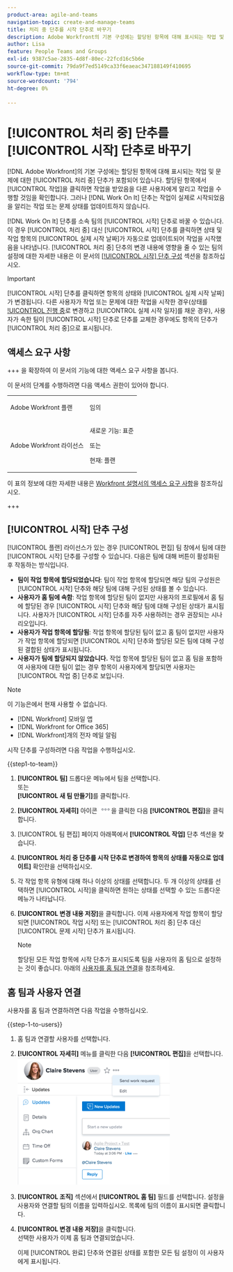 ```yaml
---
product-area: agile-and-teams
navigation-topic: create-and-manage-teams
title: 처리 중 단추를 시작 단추로 바꾸기
description: Adobe Workfront의 기본 구성에는 할당된 항목에 대해 표시되는 작업 및 문제에 대한 처리 중 버튼이 포함되어 있습니다.
author: Lisa
feature: People Teams and Groups
exl-id: 9387c5ae-2835-4d8f-80ec-22fcd16c5b6e
source-git-commit: 79da9f7ed5149ca33f6eaeac347188149f410695
workflow-type: tm+mt
source-wordcount: '794'
ht-degree: 0%

---
```


# [!UICONTROL 처리 중] 단추를 [!UICONTROL 시작] 단추로 바꾸기

[!DNL Adobe Workfront]의 기본 구성에는 할당된 항목에 대해 표시되는 작업 및 문제에 대한 [!UICONTROL 처리 중] 단추가 포함되어 있습니다. 할당된 항목에서 [!UICONTROL 작업]을 클릭하면 작업을 받았음을 다른 사용자에게 알리고 작업을 수행할 것임을 확인합니다. 그러나 [!DNL Work On It] 단추는 작업이 실제로 시작되었음을 알리는 작업 또는 문제 상태를 업데이트하지 않습니다.

[!DNL Work On It] 단추를 소속 팀의 [!UICONTROL 시작] 단추로 바꿀 수 있습니다. 이 경우 [!UICONTROL 처리 중] 대신 [!UICONTROL 시작] 단추를 클릭하면 상태 및 작업 항목의 [!UICONTROL 실제 시작 날짜]가 자동으로 업데이트되어 작업을 시작했음을 나타냅니다. [!UICONTROL 처리 중] 단추의 변경 내용에 영향을 줄 수 있는 팀의 설정에 대한 자세한 내용은 이 문서의 [[!UICONTROL 시작] 단추 구성](#configure-the-uicontrol-start-button) 섹션을 참조하십시오.

>[!IMPORTANT]
>
>[!UICONTROL 시작] 단추를 클릭하면 항목의 상태와 [!UICONTROL 실제 시작 날짜]가 변경됩니다. 다른 사용자가 작업 또는 문제에 대한 작업을 시작한 경우(상태를 [!UICONTROL 진행 중](으)로 변경하고 [!UICONTROL 실제 시작 일자]를 채운 경우), 사용자가 속한 팀이 [!UICONTROL 시작] 단추로 단추를 교체한 경우에도 항목의 단추가 [!UICONTROL 처리 중]으로 표시됩니다.

## 액세스 요구 사항

+++ 을 확장하여 이 문서의 기능에 대한 액세스 요구 사항을 봅니다.

이 문서의 단계를 수행하려면 다음 액세스 권한이 있어야 합니다.

<table style="table-layout:auto"> 
 <col> 
 <col> 
 <tbody> 
  <tr data-mc-conditions=""> 
   <td role="rowheader"> <p>Adobe Workfront 플랜</p> </td> 
   <td>임의</td> 
  </tr> 
  <tr> 
   <td role="rowheader">Adobe Workfront 라이선스</td> 
   <td>
   <p>새로운 기능: 표준</p>
   <p>또는</p>
   <p>현재: 플랜</p></td>
  </tr> 
 </tbody> 
</table>

이 표의 정보에 대한 자세한 내용은 [Workfront 설명서의 액세스 요구 사항](/help/quicksilver/administration-and-setup/add-users/access-levels-and-object-permissions/access-level-requirements-in-documentation.md)을 참조하십시오.

+++

## [!UICONTROL 시작] 단추 구성

[!UICONTROL 플랜] 라이선스가 있는 경우 [!UICONTROL 편집] 팀 창에서 팀에 대한 [!UICONTROL 시작] 단추를 구성할 수 있습니다. 다음은 팀에 대해 버튼이 활성화된 후 작동하는 방식입니다.

* **팀이 작업 항목에 할당되었습니다**: 팀이 작업 항목에 할당되면 해당 팀의 구성원은 [!UICONTROL 시작] 단추와 해당 팀에 대해 구성된 상태를 볼 수 있습니다.
* **사용자가 홈 팀에 속함**: 작업 항목에 할당된 팀이 없지만 사용자의 프로필에서 홈 팀에 할당된 경우 [!UICONTROL 시작] 단추와 해당 팀에 대해 구성된 상태가 표시됩니다. 사용자가 [!UICONTROL 시작] 단추를 자주 사용하려는 경우 권장되는 시나리오입니다.
* **사용자가 작업 항목에 할당됨**: 작업 항목에 할당된 팀이 없고 홈 팀이 없지만 사용자가 작업 항목에 할당되면 [!UICONTROL 시작] 단추와 할당된 모든 팀에 대해 구성된 결합된 상태가 표시됩니다.
* **사용자가 팀에 할당되지 않았습니다.** 작업 항목에 할당된 팀이 없고 홈 팀을 포함하여 사용자에 대한 팀이 없는 경우 항목이 사용자에게 할당되면 사용자는 [!UICONTROL 작업 중] 단추로 보입니다.

>[!NOTE]
>
>이 기능은에서 현재 사용할 수 없습니다.
>
>* [!DNL Workfront] 모바일 앱
>* [!DNL Workfront for Office 365]
>* [!DNL Workfront]개의 전자 메일 알림
>

시작 단추를 구성하려면 다음 작업을 수행하십시오.

{{step1-to-team}}

1. **[!UICONTROL 팀]** 드롭다운 메뉴에서 팀을 선택합니다.\
   또는\
   **[!UICONTROL 새 팀 만들기]**&#x200B;를 클릭합니다.

1. **[!UICONTROL 자세히]** 아이콘 ![](assets/more-icon.png)을 클릭한 다음 **[!UICONTROL 편집]**&#x200B;을 클릭합니다.

1. [!UICONTROL 팀 편집] 페이지 아래쪽에서 **[!UICONTROL 작업]** 단추 섹션을 찾습니다.
1. **[!UICONTROL 처리 중 단추를 시작 단추로 변경하여 항목의 상태를 자동으로 업데이트]** 확인란을 선택하십시오.
1. 각 작업 항목 유형에 대해 하나 이상의 상태를 선택합니다. 두 개 이상의 상태를 선택하면 [!UICONTROL 시작]을 클릭하면 원하는 상태를 선택할 수 있는 드롭다운 메뉴가 나타납니다.
1. **[!UICONTROL 변경 내용 저장]**&#x200B;을 클릭합니다. 이제 사용자에게 작업 항목이 할당되면 [!UICONTROL 작업 시작] 또는 [!UICONTROL 처리 중] 단추 대신 [!UICONTROL 문제 시작] 단추가 표시됩니다.

   >[!NOTE]
   >
   >할당된 모든 작업 항목에 시작 단추가 표시되도록 팀을 사용자의 홈 팀으로 설정하는 것이 좋습니다. 아래의 [사용자를 홈 팀과 연결](#associate-users-with-a-home-team)을 참조하세요.

## 홈 팀과 사용자 연결

사용자를 홈 팀과 연결하려면 다음 작업을 수행하십시오.

{{step-1-to-users}}

1. 홈 팀과 연결할 사용자를 선택합니다.
1. **[!UICONTROL 자세히]** 메뉴를 클릭한 다음 **[!UICONTROL 편집]**&#x200B;을 선택합니다.\
   ![](assets/user-settings-nwe-350x291.png)

1. **[!UICONTROL 조직]** 섹션에서 **[!UICONTROL 홈 팀]** 필드를 선택합니다. 설정을 사용자와 연결할 팀의 이름을 입력하십시오. 목록에 팀의 이름이 표시되면 클릭합니다.

1. **[!UICONTROL 변경 내용 저장]**&#x200B;을 클릭합니다.\
   선택한 사용자가 이제 홈 팀과 연결되었습니다.

   이제 [!UICONTROL 완료] 단추와 연결된 상태를 포함한 모든 팀 설정이 이 사용자에게 표시됩니다.

